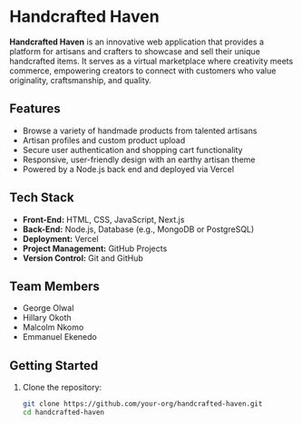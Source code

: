 # Handcrafted Haven

**Handcrafted Haven** is an innovative web application that provides a platform for artisans and crafters to showcase and sell their unique handcrafted items. It serves as a virtual marketplace where creativity meets commerce, empowering creators to connect with customers who value originality, craftsmanship, and quality.

## Features

- Browse a variety of handmade products from talented artisans
- Artisan profiles and custom product upload
- Secure user authentication and shopping cart functionality
- Responsive, user-friendly design with an earthy artisan theme
- Powered by a Node.js back end and deployed via Vercel

## Tech Stack

- **Front-End:** HTML, CSS, JavaScript, Next.js  
- **Back-End:** Node.js, Database (e.g., MongoDB or PostgreSQL)  
- **Deployment:** Vercel  
- **Project Management:** GitHub Projects  
- **Version Control:** Git and GitHub

## Team Members

- George Olwal  
- Hillary Okoth  
- Malcolm Nkomo  
- Emmanuel Ekenedo

## Getting Started

1. Clone the repository:
   ```bash
   git clone https://github.com/your-org/handcrafted-haven.git
   cd handcrafted-haven

